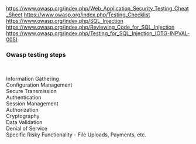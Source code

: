 https://www.owasp.org/index.php/Web_Application_Security_Testing_Cheat_Sheet
https://www.owasp.org/index.php/Testing_Checklist
https://www.owasp.org/index.php/SQL_Injection
https://www.owasp.org/index.php/Reviewing_Code_for_SQL_Injection
https://www.owasp.org/index.php/Testing_for_SQL_Injection_(OTG-INPVAL-005)

<h3>Owasp testing steps</h3></br>
<p>
    Information Gathering </br>
    Configuration Management</br>
    Secure Transmission </br>
    Authentication </br>
    Session Management </br>
    Authorization </br>
    Cryptography </br>
    Data Validation </br>
    Denial of Service </br>
    Specific Risky Functionality - File Uploads, Payments, etc. </br>
</p>
